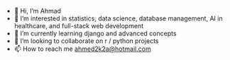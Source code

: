 - 👋 Hi, I’m Ahmad
- 👀 I’m interested in statistics, data science, database management, AI in healthcare, and full-stack web development
- 🌱 I’m currently learning django and advanced concepts
- 💞️ I’m looking to collaborate on r / python projects
- 📫 How to reach me ahmed2k2a@hotmail.com

<!---
ahalansari/ahalansari is a ✨ special ✨ repository because its `README.md` (this file) appears on your GitHub profile.
You can click the Preview link to take a look at your changes.
--->
